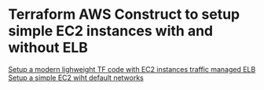 # Terraform AWS Construct to setup simple EC2 instances with and without ELB

[Setup a modern lighweight TF code with EC2 instances traffic managed  ELB](createAWSEC2_web_platform-elb.tf)
[Setup a simple EC2 wiht default networks](createAWSEC2.tf)